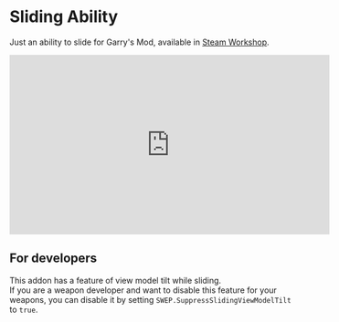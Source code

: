 # Sliding Ability

Just an ability to slide for Garry's Mod, available in [Steam Workshop][ws].

[ws]: https://steamcommunity.com/sharedfiles/filedetails/?id=2287816257

<iframe width="560" height="315" src="https://www.youtube.com/embed/m0Sw30NuSZk" title="YouTube video player" frameborder="0" allow="accelerometer; autoplay; clipboard-write; encrypted-media; gyroscope; picture-in-picture" allowfullscreen></iframe>

## For developers

This addon has a feature of view model tilt while sliding.  
If you are a weapon developer and want to disable this feature for your weapons, 
you can disable it by setting `SWEP.SuppressSlidingViewModelTilt` to `true`.
